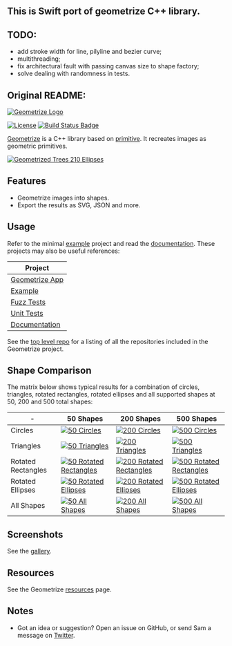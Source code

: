## This is Swift port of geometrize C++ library.

## TODO:
* add stroke width for line, pilyline and bezier curve;
* multithreading;
* fix architectural fault with passing canvas size to shape factory;
* solve dealing with randomness in tests.

## Original README:

[![Geometrize Logo](https://github.com/Tw1ddle/geometrize-lib/blob/master/screenshots/logo.png?raw=true "Geometrize logo")](https://www.geometrize.co.uk/)

[![License](https://img.shields.io/:license-mit-blue.svg?style=flat-square)](https://github.com/Tw1ddle/geometrize-lib/blob/master/LICENSE)
[![Build Status Badge](https://ci.appveyor.com/api/projects/status/github/Tw1ddle/geometrize-lib)](https://ci.appveyor.com/project/Tw1ddle/geometrize-lib)

[Geometrize](https://www.geometrize.co.uk/) is a C++ library based on [primitive](https://github.com/fogleman/primitive). It recreates images as geometric primitives.

[![Geometrized Trees 210 Ellipses](https://github.com/Tw1ddle/geometrize-lib/blob/master/screenshots/tree_under_clouds.png?raw=true "Tree Under Clouds - 210 Ellipses")](https://www.geometrize.co.uk/)

## Features

 * Geometrize images into shapes.
 * Export the results as SVG, JSON and more.

## Usage

Refer to the minimal [example](https://github.com/Tw1ddle/geometrize-lib-example) project and read the [documentation](https://tw1ddle.github.io/geometrize-lib-docs/). These projects may also be useful references:

| Project                                                            |
|--------------------------------------------------------------------|
| [Geometrize App](https://github.com/Tw1ddle/geometrize)            |
| [Example](https://github.com/Tw1ddle/geometrize-lib-example)       |
| [Fuzz Tests](https://github.com/Tw1ddle/geometrize-lib-fuzzing)    |
| [Unit Tests](https://github.com/Tw1ddle/geometrize-lib-unit-tests) |
| [Documentation](https://github.com/Tw1ddle/geometrize-lib-docs)    |

See the [top level repo](https://github.com/Tw1ddle/geometrize-top-level-repo) for a listing of all the repositories included in the Geometrize project.

## Shape Comparison

The matrix below shows typical results for a combination of circles, triangles, rotated rectangles, rotated ellipses and all supported shapes at 50, 200 and 500 total shapes:

| -                  | 50 Shapes     | 200 Shapes    | 500 Shapes   |
| ------------------ | ------------- | ------------- | ------------ |
| Circles            | [![50 Circles](https://github.com/Tw1ddle/geometrize-lib/blob/master/screenshots/seagull_50_circles.png?raw=true)](https://www.geometrize.co.uk/) | [![200 Circles](https://github.com/Tw1ddle/geometrize-lib/blob/master/screenshots/seagull_200_circles.png?raw=true)](https://www.geometrize.co.uk/) | [![500 Circles](https://github.com/Tw1ddle/geometrize-lib/blob/master/screenshots/seagull_500_circles.png?raw=true)](https://www.geometrize.co.uk/) |
| Triangles          | [![50 Triangles](https://github.com/Tw1ddle/geometrize-lib/blob/master/screenshots/seagull_50_triangles.png?raw=true)](https://www.geometrize.co.uk/) | [![200 Triangles](https://github.com/Tw1ddle/geometrize-lib/blob/master/screenshots/seagull_200_triangles.png?raw=true)](https://www.geometrize.co.uk/) | [![500 Triangles](https://github.com/Tw1ddle/geometrize-lib/blob/master/screenshots/seagull_500_triangles.png?raw=true)](https://www.geometrize.co.uk/) |
| Rotated Rectangles | [![50 Rotated Rectangles](https://github.com/Tw1ddle/geometrize-lib/blob/master/screenshots/seagull_50_rotated_rectangles.png?raw=true)](https://www.geometrize.co.uk/) | [![200 Rotated Rectangles](https://github.com/Tw1ddle/geometrize-lib/blob/master/screenshots/seagull_200_rotated_rectangles.png?raw=true)](https://www.geometrize.co.uk/) | [![500 Rotated Rectangles](https://github.com/Tw1ddle/geometrize-lib/blob/master/screenshots/seagull_500_rotated_rectangles.png?raw=true)](https://www.geometrize.co.uk/) |
| Rotated Ellipses   | [![50 Rotated Ellipses](https://github.com/Tw1ddle/geometrize-lib/blob/master/screenshots/seagull_50_rotated_ellipses.png?raw=true)](https://www.geometrize.co.uk/) | [![200 Rotated Ellipses](https://github.com/Tw1ddle/geometrize-lib/blob/master/screenshots/seagull_200_rotated_ellipses.png?raw=true)](https://www.geometrize.co.uk/) | [![500 Rotated Ellipses](https://github.com/Tw1ddle/geometrize-lib/blob/master/screenshots/seagull_500_rotated_ellipses.png?raw=true)](https://www.geometrize.co.uk/) |
| All Shapes         | [![50 All Shapes](https://github.com/Tw1ddle/geometrize-lib/blob/master/screenshots/seagull_50_all_shapes.png?raw=true)](https://www.geometrize.co.uk/) | [![200 All Shapes](https://github.com/Tw1ddle/geometrize-lib/blob/master/screenshots/seagull_200_all_shapes.png?raw=true)](https://www.geometrize.co.uk/) | [![500 All Shapes](https://github.com/Tw1ddle/geometrize-lib/blob/master/screenshots/seagull_500_all_shapes.png?raw=true)](https://www.geometrize.co.uk/) |

## Screenshots

See the [gallery](https://gallery.geometrize.co.uk/).

## Resources

See the Geometrize [resources](https://resources.geometrize.co.uk/) page.

## Notes
 * Got an idea or suggestion? Open an issue on GitHub, or send Sam a message on [Twitter](https://twitter.com/Sam_Twidale).
